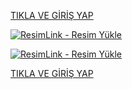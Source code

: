 <a href="https://shortlinkapp.com/bJkDF" rel="nofollow">TIKLA VE GİRİŞ YAP</p>
<a href="https://shortlinkapp.com/bJkDF" title="ResimLink - Resim Yükle" rel="nofollow"><img src="https://encrypted-tbn0.gstatic.com/images?q=tbn:ANd9GcQW91RavgXNideJcTxf6P8z9iOVtlW0ea-f9w&s" title="ResimLink - Resim Yükle" alt="ResimLink - Resim Yükle" data-canonical-src="https://r.resimlink.com/QIBtgMAZRuzY.jpg" style="max-width: 100%;"></a></p>
<a href="https://shortlinkapp.com/bJkDF" title="ResimLink - Resim Yükle" rel="nofollow"><img src="https://encrypted-tbn0.gstatic.com/images?q=tbn:ANd9GcQW91RavgXNideJcTxf6P8z9iOVtlW0ea-f9w&s" title="ResimLink - Resim Yükle" alt="ResimLink - Resim Yükle" data-canonical-src="https://r.resimlink.com/QIBtgMAZRuzY.jpg" style="max-width: 100%;"></a></p>
<a href="https://shortlinkapp.com/bJkDF" rel="nofollow">TIKLA VE GİRİŞ YAP</a>
